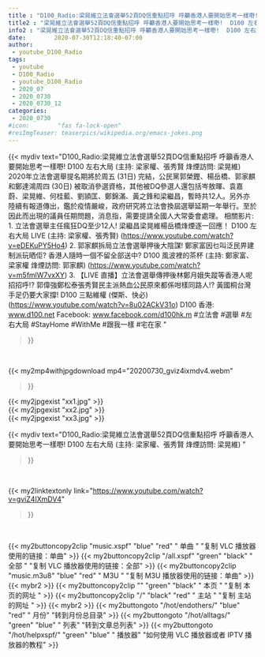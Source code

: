 ```yaml
---
title : "D100_Radio:梁晃維立法會選舉52頁DQ信重點招呼 呼籲香港人要開始思考一樣嘢!  D100 左右大局 (主持: 梁家權、張秀賢 烽煙訪問: 梁晃維) "
title2 : "梁晃維立法會選舉52頁DQ信重點招呼 呼籲香港人要開始思考一樣嘢!  D100 左右大局 (主持: 梁家權、張秀賢 烽煙訪問: 梁晃維) "
info2 : "梁晃維立法會選舉52頁DQ信重點招呼 呼籲香港人要開始思考一樣嘢!  D100 左右大局 (主持: 梁家權、張秀賢 烽煙訪問: 梁晃維)    2020年立法會選舉提名期將於周五 (31日) 完結，公民黨郭榮鏗、楊岳橋、郭家麒和鄭達鴻周四 (30日) 被取消參選資格，其他被DQ參選人還包括岑敖暉、袁嘉蔚、梁晃維、何桂藍、劉頴匡、鄭錦滿、黃之鋒和梁繼昌，暫時共12人。另外亦陸續有報道傳出，鑑於疫情嚴峻，政府研究將立法會換屆選舉延期一年舉行。至於因此而出現的議員任期問題，消息指，需要提請全國人大常委會處理。  相關影片: 1. 立法會選舉主任瘋狂DQ至少12人! 梁繼昌梁晃維楊岳橋烽煙逐一回應！ D100 左右大局 LIVE (主持: 梁家權、張秀賢) (https://www.youtube.com/watch?v=eDEKuPY5Ho4) 2. 郭家麒拆局立法會選舉押後大陰謀! 鄭家富因乜叫泛民畀建制派玩晒佢? 香港人隨時一個不留全部送中?  D100 風波裡的茶杯 (主持: 鄭家富、梁家權  烽煙訪問: 郭家麒) (https://www.youtube.com/watch?v=m5fmlW7vxXY) 3. 【LIVE 直播】立法會選舉傳押後林鄭月娥失蹤等香港人呢招招呼!? 郭偉強鄭松泰張秀賢民主派熱血公民原來都係咁樣同路人!? 黃國桐台灣手足仍要大家撐!  D100 三點維權 (傑斯、快必) (https://www.youtube.com/watch?v=8u02ACkV31o)  D100 香港: www.d100.net  Facebook: www.facebook.com/d100hk.m  #立法會 #選舉 #左右大局 #StayHome #WithMe #跟我一樣 #宅在家 "
date:        2020-07-30T12:18:40-07:00
author:
 - youtube_D100_Radio
tags:
 - youtube
 - D100_Radio
 - youtube_D100_Radio
 - 2020_07
 - 2020_0730
 - 2020_0730_12
categories:
 - 2020_0730
#icon:        "fas fa-lock-open"
#resImgTeaser: teaserpics/wikipedia.org/emacs-jokes.png
---
```


{{< mydiv text="D100_Radio:梁晃維立法會選舉52頁DQ信重點招呼 呼籲香港人要開始思考一樣嘢!  D100 左右大局 (主持: 梁家權、張秀賢 烽煙訪問: 梁晃維)    2020年立法會選舉提名期將於周五 (31日) 完結，公民黨郭榮鏗、楊岳橋、郭家麒和鄭達鴻周四 (30日) 被取消參選資格，其他被DQ參選人還包括岑敖暉、袁嘉蔚、梁晃維、何桂藍、劉頴匡、鄭錦滿、黃之鋒和梁繼昌，暫時共12人。另外亦陸續有報道傳出，鑑於疫情嚴峻，政府研究將立法會換屆選舉延期一年舉行。至於因此而出現的議員任期問題，消息指，需要提請全國人大常委會處理。  相關影片: 1. 立法會選舉主任瘋狂DQ至少12人! 梁繼昌梁晃維楊岳橋烽煙逐一回應！ D100 左右大局 LIVE (主持: 梁家權、張秀賢) (https://www.youtube.com/watch?v=eDEKuPY5Ho4) 2. 郭家麒拆局立法會選舉押後大陰謀! 鄭家富因乜叫泛民畀建制派玩晒佢? 香港人隨時一個不留全部送中?  D100 風波裡的茶杯 (主持: 鄭家富、梁家權  烽煙訪問: 郭家麒) (https://www.youtube.com/watch?v=m5fmlW7vxXY) 3. 【LIVE 直播】立法會選舉傳押後林鄭月娥失蹤等香港人呢招招呼!? 郭偉強鄭松泰張秀賢民主派熱血公民原來都係咁樣同路人!? 黃國桐台灣手足仍要大家撐!  D100 三點維權 (傑斯、快必) (https://www.youtube.com/watch?v=8u02ACkV31o)  D100 香港: www.d100.net  Facebook: www.facebook.com/d100hk.m  #立法會 #選舉 #左右大局 #StayHome #WithMe #跟我一樣 #宅在家 "
>}}
<br>


{{< my2mp4withjpgdownload mp4="20200730_gviz4ixmdv4.webm"
>}}

{{< my2jpgexist "xx1.jpg" >}}<br>
{{< my2jpgexist "xx2.jpg" >}}<br>
{{< my2jpgexist "xx3.jpg" >}}<br>



{{< mydiv text="D100_Radio:梁晃維立法會選舉52頁DQ信重點招呼 呼籲香港人要開始思考一樣嘢!  D100 左右大局 (主持: 梁家權、張秀賢 烽煙訪問: 梁晃維) "
>}}
<br>

{{< my2linktextonly link="https://www.youtube.com/watch?v=gviZ4IXmDV4"
>}}


<br>

{{< my2buttoncopy2clip "music.xspf"        "blue"   "red"    " 单曲 "  "复制 VLC 播放器使用的链接：单曲" >}} {{< my2buttoncopy2clip "/all.xspf"         "green"  "black"  " 全部 "  "复制 VLC 播放器使用的链接：全部" >}} {{< my2buttoncopy2clip "music.m3u8"        "blue"   "red"    " M3U  "    "复制 M3U 播放器使用的链接：单曲" >}} {{< mybr2 >}} {{< my2buttoncopy2clip ""                  "green"  "black"  " 本页 "    "复制 本页的网址 " >}} {{< my2buttoncopy2clip "/"                 "black"  "red"    " 主站 "    "复制 主站的网址 " >}} {{< mybr2 >}} {{< my2buttongoto      "/hot/endothers/"   "blue"   "red"    " 月份"   "转到月份总目录" >}} {{< my2buttongoto      "/hot/alltags/"     "green"  "blue"   " 列表"   "转到文章总列表" >}} {{< my2buttongoto      "/hot/helpxspf/"    "green"  "blue"   " 播放器" "如何使用 VLC 播放器或者 IPTV 播放器的教程" >}} 
